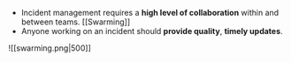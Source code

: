 - Incident management requires a **high level of collaboration** within and between teams. [[Swarming]]
- Anyone working on an incident should **provide quality**, **timely updates**.

 ![[swarming.png|500]]